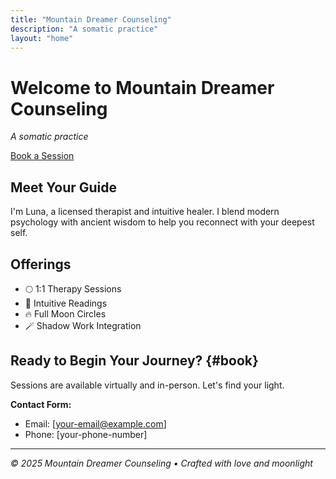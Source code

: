 ```yaml
---
title: "Mountain Dreamer Counseling"
description: "A somatic practice"
layout: "home"
---
```


# Welcome to Mountain Dreamer Counseling

*A somatic practice*

[Book a Session](#book)

## Meet Your Guide

I'm Luna, a licensed therapist and intuitive healer. I blend modern psychology with ancient wisdom to help you reconnect with your deepest self.

## Offerings

- 🌕 1:1 Therapy Sessions
- 🔮 Intuitive Readings  
- 🔥 Full Moon Circles
- 🪄 Shadow Work Integration

## Ready to Begin Your Journey? {#book}

Sessions are available virtually and in-person. Let's find your light.

**Contact Form:**
- Email: [your-email@example.com]
- Phone: [your-phone-number]

---

*© 2025 Mountain Dreamer Counseling • Crafted with love and moonlight*
